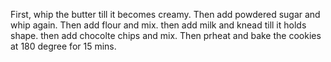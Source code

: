 First, whip the butter till it becomes creamy. Then add powdered sugar and whip again. Then add flour and mix. then add milk and knead till it holds shape. then add chocolte chips and mix. Then prheat and bake the cookies at 180 degree for 15 mins.